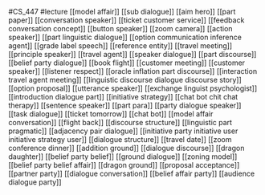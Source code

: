 #CS_447
#lecture
[[model affair]]
[[sub dialogue]]
[[aim hero]]
[[part paper]]
[[conversation speaker]]
[[ticket customer service]]
[[feedback conversation concept]]
[[button speaker]]
[[zoom camera]]
[[action speaker]]
[[part linguistic dialogue]]
[[option communication inference agent]]
[[grade label speech]]
[[reference entity]]
[[travel meeting]]
[[principle speaker]]
[[travel agent]]
[[speaker dialogue]]
[[part discourse]]
[[belief party dialogue]]
[[book flight]]
[[customer meeting]]
[[customer speaker]]
[[listener respect]]
[[oracle inflation part discourse]]
[[interaction travel agent meeting]]
[[linguistic discourse dialogue discourse story]]
[[option proposal]]
[[utterance speaker]]
[[exchange linguist psychologist]]
[[introduction dialogue part]]
[[initiative strategy]]
[[chat bot chit chat therapy]]
[[sentence speaker]]
[[part para]]
[[party dialogue speaker]]
[[task dialogue]]
[[ticket tomorrow]]
[[chat bot]]
[[model affair conversation]]
[[flight back]]
[[discourse structure]]
[[linguistic part pragmatic]]
[[adjacency pair dialogue]]
[[initiative party initiative user initiative strategy user]]
[[dialogue structure]]
[[travel date]]
[[zoom conference dinner]]
[[addition ground]]
[[dialogue discourse]]
[[dragon daughter]]
[[belief party belief]]
[[ground dialogue]]
[[zoning model]]
[[belief party belief affair]]
[[dragon ground]]
[[proposal acceptance]]
[[partner party]]
[[dialogue conversation]]
[[belief affair party]]
[[audience dialogue party]]
